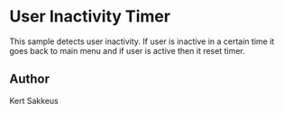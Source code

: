 User Inactivity Timer
==============

This sample detects user inactivity. If user is inactive in a certain time it goes back to main menu and if user is active then it reset timer.


Author
------

Kert Sakkeus